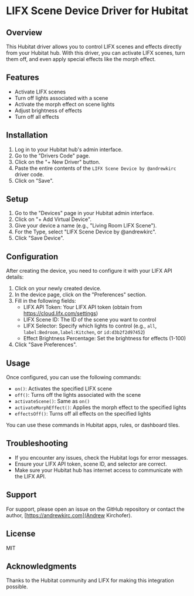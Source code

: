 # LIFX Scene Device Driver for Hubitat

## Overview

This Hubitat driver allows you to control LIFX scenes and effects directly from your Hubitat hub. With this driver, you can activate LIFX scenes, turn them off, and even apply special effects like the morph effect.

## Features

- Activate LIFX scenes
- Turn off lights associated with a scene
- Activate the morph effect on scene lights
- Adjust brightness of effects
- Turn off all effects

## Installation

1. Log in to your Hubitat hub's admin interface.
2. Go to the "Drivers Code" page.
3. Click on the "+ New Driver" button.
4. Paste the entire contents of the `LIFX Scene Device by @andrewkirc` driver code.
5. Click on "Save".

## Setup

1. Go to the "Devices" page in your Hubitat admin interface.
2. Click on "+ Add Virtual Device".
3. Give your device a name (e.g., "Living Room LIFX Scene").
4. For the Type, select "LIFX Scene Device by @andrewkirc".
5. Click "Save Device".

## Configuration

After creating the device, you need to configure it with your LIFX API details:

1. Click on your newly created device.
2. In the device page, click on the "Preferences" section.
3. Fill in the following fields:
   - LIFX API Token: Your LIFX API token (obtain from https://cloud.lifx.com/settings)
   - LIFX Scene ID: The ID of the scene you want to control
   - LIFX Selector: Specify which lights to control (e.g., `all`, `label:Bedroom,label:Kitchen`, or `id:d3b2f2d97452`)
   - Effect Brightness Percentage: Set the brightness for effects (1-100)
4. Click "Save Preferences".

## Usage

Once configured, you can use the following commands:

- `on()`: Activates the specified LIFX scene
- `off()`: Turns off the lights associated with the scene
- `activateScene()`: Same as `on()`
- `activateMorphEffect()`: Applies the morph effect to the specified lights
- `effectsOff()`: Turns off all effects on the specified lights

You can use these commands in Hubitat apps, rules, or dashboard tiles.

## Troubleshooting

- If you encounter any issues, check the Hubitat logs for error messages.
- Ensure your LIFX API token, scene ID, and selector are correct.
- Make sure your Hubitat hub has internet access to communicate with the LIFX API.

## Support

For support, please open an issue on the GitHub repository or contact the author, [https://andrewkirc.com](Andrew Kirchofer).

## License

MIT

## Acknowledgments

Thanks to the Hubitat community and LIFX for making this integration possible.
